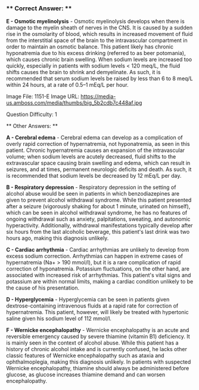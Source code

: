### ** Correct Answer: **

**E - Osmotic myelinolysis** - Osmotic myelinolysis develops when there is damage to the myelin sheath of nerves in the CNS. It is caused by a sudden rise in the osmolarity of blood, which results in increased movement of fluid from the interstitial space of the brain to the intravascular compartment in order to maintain an osmotic balance. This patient likely has chronic hyponatremia due to his excess drinking (referred to as beer potomania), which causes chronic brain swelling. When sodium levels are increased too quickly, especially in patients with sodium levels < 120 meq/L, the fluid shifts causes the brain to shrink and demyelinate. As such, it is recommended that serum sodium levels be raised by less than 6 to 8 meq/L within 24 hours, at a rate of 0.5–1 mEq/L per hour.

Image File: 1151-E
Image URL: https://media-us.amboss.com/media/thumbs/big_5b2cdb7c448af.jpg

Question Difficulty: 1

** Other Answers: **

**A - Cerebral edema** - Cerebral edema can develop as a complication of overly rapid correction of hypernatremia, not hyponatremia, as seen in this patient. Chronic hypernatremia causes an expansion of the intravascular volume; when sodium levels are acutely decreased, fluid shifts to the extravascular space causing brain swelling and edema, which can result in seizures, and at times, permanent neurologic deficits and death. As such, it is recommended that sodium levels be decreased by 12 mEq/L per day.

**B - Respiratory depression** - Respiratory depression in the setting of alcohol abuse would be seen in patients in which benzodiazepines are given to prevent alcohol withdrawal syndrome. While this patient presented after a seizure (vigorously shaking for about 1 minute, urinated on himself), which can be seen in alcohol withdrawal syndrome, he has no features of ongoing withdrawal such as anxiety, palpitations, sweating, and autonomic hyperactivity. Additionally, withdrawal manifestations typically develop after six hours from the last alcoholic beverage, this patient's last drink was two hours ago, making this diagnosis unlikely.

**C - Cardiac arrhythmia** - Cardiac arrhythmias are unlikely to develop from excess sodium correction. Arrhythmias can happen in extreme cases of hypernatremia (Na+ > 190 mmol/l), but it is a rare complication of rapid correction of hyponatremia. Potassium fluctuations, on the other hand, are associated with increased risk of arrhythmias. This patient's vital signs and potassium are within normal limits, making a cardiac condition unlikely to be the cause of his presentation.

**D - Hyperglycemia** - Hyperglycemia can be seen in patients given dextrose-containing intravenous fluids at a rapid rate for correction of hypernatremia. This patient, however, will likely be treated with hypertonic saline given his sodium level of 112 mmol/l.

**F - Wernicke encephalopathy** - Wernicke encephalopathy is an acute and reversible emergency caused by severe thiamine (vitamin B1) deficiency. It is mainly seen in the context of alcohol abuse. While this patient has a history of chronic alcohol intake and is currently confused, he lacks other classic features of Wernicke encephalopathy such as ataxia and ophthalmoplegia, making this diagnosis unlikely. In patients with suspected Wernicke encephalopathy, thiamine should always be administered before glucose, as glucose increases thiamine demand and can worsen encephalopathy.

